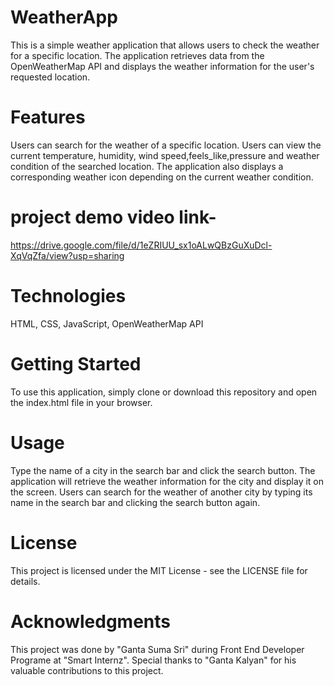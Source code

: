 # WeatherApp
This is a simple weather application that allows users to check the weather for a specific location. The application retrieves data from the OpenWeatherMap API and displays the weather information for the user's requested location.

# Features
Users can search for the weather of a specific location. Users can view the current temperature, humidity, wind speed,feels_like,pressure and weather condition of the searched location. The application also displays a corresponding weather icon depending on the current weather condition.

# project demo video link-
https://drive.google.com/file/d/1eZRIUU_sx1oALwQBzGuXuDcl-XqVqZfa/view?usp=sharing

# Technologies
HTML,
CSS,
JavaScript,
OpenWeatherMap API 

# Getting Started
To use this application, simply clone or download this repository and open the index.html file in your browser.

# Usage
Type the name of a city in the search bar and click the search button. The application will retrieve the weather information for the city and display it on the screen. Users can search for the weather of another city by typing its name in the search bar and clicking the search button again.

# License
This project is licensed under the MIT License - see the LICENSE file for details.

# Acknowledgments
This project was done by "Ganta Suma Sri" during Front End Developer Programe at "Smart Internz". Special thanks to "Ganta Kalyan" for his valuable contributions to this project.
